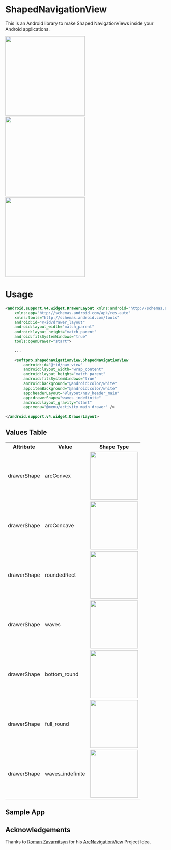 # ShapedNavigationView
This is an Android library to make Shaped NavigationViews inside your Android applications.

<img src="https://raw.githubusercontent.com/naseemali925/ShapedNavigationView/master/images/waves_indefinte.png" width="250">&nbsp;&nbsp;&nbsp;&nbsp;&nbsp;&nbsp;&nbsp;&nbsp;&nbsp;&nbsp;&nbsp;&nbsp;<img src="https://raw.githubusercontent.com/naseemali925/ShapedNavigationView/master/images/full_rounded.png" width="250">&nbsp;&nbsp;&nbsp;&nbsp;&nbsp;&nbsp;&nbsp;&nbsp;&nbsp;&nbsp;&nbsp;&nbsp;<img src="https://raw.githubusercontent.com/naseemali925/ShapedNavigationView/master/images/rounded_corner.png" width="250">

# Usage

```xml
<android.support.v4.widget.DrawerLayout xmlns:android="http://schemas.android.com/apk/res/android"
    xmlns:app="http://schemas.android.com/apk/res-auto"
    xmlns:tools="http://schemas.android.com/tools"
    android:id="@+id/drawer_layout"
    android:layout_width="match_parent"
    android:layout_height="match_parent"
    android:fitsSystemWindows="true"
    tools:openDrawer="start">
    
    ...

    <softpro.shapednavigationview.ShapedNavigationView
        android:id="@+id/nav_view"
        android:layout_width="wrap_content"
        android:layout_height="match_parent"
        android:fitsSystemWindows="true"
        android:background="@android:color/white"
        app:itemBackground="@android:color/white"
        app:headerLayout="@layout/nav_header_main"
        app:drawerShape="waves_indefinite"
        android:layout_gravity="start"
        app:menu="@menu/activity_main_drawer" />

</android.support.v4.widget.DrawerLayout>
```
## Values Table

<table>
<tr><th>Attribute</th><th>Value</th><th>Shape Type</th></tr>
<tr><td>drawerShape</td><td>arcConvex</td><td><img src="https://raw.githubusercontent.com/naseemali925/ShapedNavigationView/master/images/convex.png" width="150"></td></tr>
<tr><td>drawerShape</td><td>arcConcave</td><td><img src="https://raw.githubusercontent.com/naseemali925/ShapedNavigationView/master/images/concave.png" width="150"></td></tr>
<tr><td>drawerShape</td><td>roundedRect</td><td><img src="https://raw.githubusercontent.com/naseemali925/ShapedNavigationView/master/images/rounded_corner.png" width="150"></td></tr>
<tr><td>drawerShape</td><td>waves</td><td><img src="https://raw.githubusercontent.com/naseemali925/ShapedNavigationView/master/images/waves.png" width="150"></td></tr>
<tr><td>drawerShape</td><td>bottom_round</td><td><img src="https://raw.githubusercontent.com/naseemali925/ShapedNavigationView/master/images/bottom_rounded.png" width="150"></td></tr>
<tr><td>drawerShape</td><td>full_round</td><td><img src="https://raw.githubusercontent.com/naseemali925/ShapedNavigationView/master/images/full_rounded.png" width="150"></td></tr>
<tr><td>drawerShape</td><td>waves_indefinite</td><td><img src="https://raw.githubusercontent.com/naseemali925/ShapedNavigationView/master/images/waves_indefinte.png" width="150"></td></tr>
</table>

## Sample App



## Acknowledgements

Thanks to [Roman Zavarnitsyn](https://github.com/rom4ek) for his [ArcNavigationView](https://github.com/rom4ek/ArcNavigationView) Project Idea.
